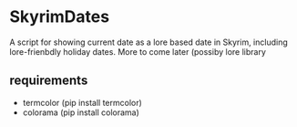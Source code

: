 # SkyrimDates
A script for showing current date as a lore based date in Skyrim, including lore-frienbdly holiday dates.
More to come later (possiby lore library

## requirements
- termcolor (pip install termcolor)
- colorama (pip install colorama)
